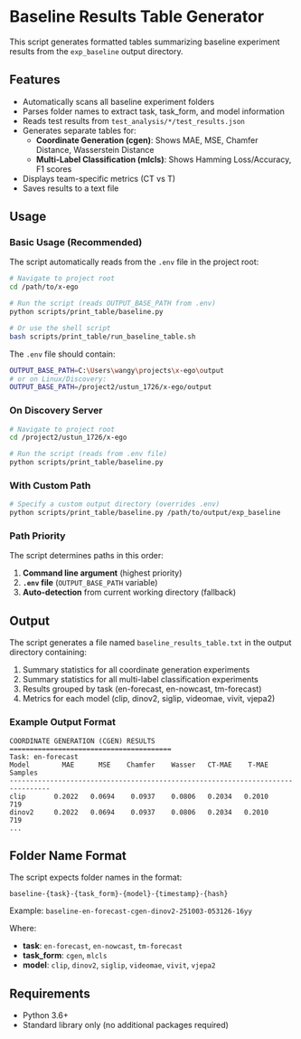 # Baseline Results Table Generator

This script generates formatted tables summarizing baseline experiment results from the `exp_baseline` output directory.

## Features

- Automatically scans all baseline experiment folders
- Parses folder names to extract task, task_form, and model information
- Reads test results from `test_analysis/*/test_results.json`
- Generates separate tables for:
  - **Coordinate Generation (cgen)**: Shows MAE, MSE, Chamfer Distance, Wasserstein Distance
  - **Multi-Label Classification (mlcls)**: Shows Hamming Loss/Accuracy, F1 scores
- Displays team-specific metrics (CT vs T)
- Saves results to a text file

## Usage

### Basic Usage (Recommended)

The script automatically reads from the `.env` file in the project root:

```bash
# Navigate to project root
cd /path/to/x-ego

# Run the script (reads OUTPUT_BASE_PATH from .env)
python scripts/print_table/baseline.py

# Or use the shell script
bash scripts/print_table/run_baseline_table.sh
```

The `.env` file should contain:
```bash
OUTPUT_BASE_PATH=C:\Users\wangy\projects\x-ego\output
# or on Linux/Discovery:
OUTPUT_BASE_PATH=/project2/ustun_1726/x-ego/output
```

### On Discovery Server

```bash
# Navigate to project root
cd /project2/ustun_1726/x-ego

# Run the script (reads from .env file)
python scripts/print_table/baseline.py
```

### With Custom Path

```bash
# Specify a custom output directory (overrides .env)
python scripts/print_table/baseline.py /path/to/output/exp_baseline
```

### Path Priority

The script determines paths in this order:
1. **Command line argument** (highest priority)
2. **`.env` file** (`OUTPUT_BASE_PATH` variable)
3. **Auto-detection** from current working directory (fallback)

## Output

The script generates a file named `baseline_results_table.txt` in the output directory containing:

1. Summary statistics for all coordinate generation experiments
2. Summary statistics for all multi-label classification experiments
3. Results grouped by task (en-forecast, en-nowcast, tm-forecast)
4. Metrics for each model (clip, dinov2, siglip, videomae, vivit, vjepa2)

### Example Output Format

```
COORDINATE GENERATION (CGEN) RESULTS
========================================
Task: en-forecast
Model        MAE      MSE    Chamfer    Wasser   CT-MAE    T-MAE  Samples
--------------------------------------------------------------------------------
clip       0.2022   0.0694    0.0937    0.0806   0.2034   0.2010      719
dinov2     0.2022   0.0694    0.0937    0.0806   0.2034   0.2010      719
...
```

## Folder Name Format

The script expects folder names in the format:
```
baseline-{task}-{task_form}-{model}-{timestamp}-{hash}
```

Example: `baseline-en-forecast-cgen-dinov2-251003-053126-16yy`

Where:
- **task**: `en-forecast`, `en-nowcast`, `tm-forecast`
- **task_form**: `cgen`, `mlcls`
- **model**: `clip`, `dinov2`, `siglip`, `videomae`, `vivit`, `vjepa2`

## Requirements

- Python 3.6+
- Standard library only (no additional packages required)

